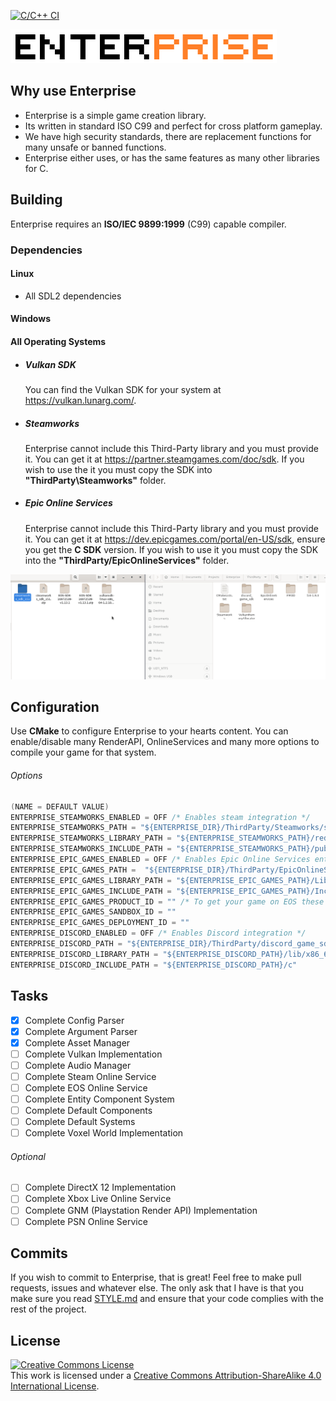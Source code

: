 [![C/C++ CI](https://github.com/cullvox/Enterprise/actions/workflows/c-cpp.yml/badge.svg)](https://github.com/cullvox/Enterprise/actions/workflows/c-cpp.yml)

![Enterprise Logo](Images/Logo.png)

## Why use Enterprise
* Enterprise is a simple game creation library. 
* Its written in standard ISO C99 and perfect for cross platform gameplay.
* We have high security standards, there are replacement functions for many unsafe or banned functions.
* Enterprise either uses, or has the same features as many other libraries for C.

## Building
Enterprise requires an **ISO/IEC 9899:1999** (C99) capable compiler. 

### Dependencies
#### Linux
* All SDL2 dependencies

#### Windows

#### All Operating Systems
* ##### Vulkan SDK
    You can find the Vulkan SDK for your system at https://vulkan.lunarg.com/.

* ##### Steamworks
    Enterprise cannot include this Third-Party library and you must provide it. You can get it at https://partner.steamgames.com/doc/sdk.
    If you wish to use the it you must copy the SDK into **"ThirdParty\Steamworks"** folder.
* ##### Epic Online Services
    Enterprise cannot include this Third-Party library and you must provide it. You can get it at https://dev.epicgames.com/portal/en-US/sdk, ensure you get the **C SDK** version.
    If you wish to use it you must copy the SDK into the **"ThirdParty/EpicOnlineServices"** folder.

![A GIF of how to install the SDKS](Images/HowToInstallSDKS.gif)

## Configuration
Use **CMake** to configure Enterprise to your hearts content. You can enable/disable many RenderAPI, OnlineServices and many more options to compile your game for that system.

###### Options
```c
(NAME = DEFAULT VALUE)
ENTERPRISE_STEAMWORKS_ENABLED = OFF /* Enables steam integration */
ENTERPRISE_STEAMWORKS_PATH = "${ENTERPRISE_DIR}/ThirdParty/Steamworks/sdk")
ENTERPRISE_STEAMWORKS_LIBRARY_PATH = "${ENTERPRISE_STEAMWORKS_PATH}/redistributable_bin")
ENTERPRISE_STEAMWORKS_INCLUDE_PATH = "${ENTERPRISE_STEAMWORKS_PATH}/public")
ENTERPRISE_EPIC_GAMES_ENABLED = OFF /* Enables Epic Online Services entegration */
ENTERPRISE_EPIC_GAMES_PATH =  "${ENTERPRISE_DIR}/ThirdParty/EpicOnlineServices/SDK"
ENTERPRISE_EPIC_GAMES_LIBRARY_PATH = "${ENTERPRISE_EPIC_GAMES_PATH}/Lib"
ENTERPRISE_EPIC_GAMES_INCLUDE_PATH = "${ENTERPRISE_EPIC_GAMES_PATH}/Include"
ENTERPRISE_EPIC_GAMES_PRODUCT_ID = "" /* To get your game on EOS these are required! */
ENTERPRISE_EPIC_GAMES_SANDBOX_ID = ""
ENTERPRISE_EPIC_GAMES_DEPLOYMENT_ID = ""
ENTERPRISE_DISCORD_ENABLED = OFF /* Enables Discord integration */
ENTERPRISE_DISCORD_PATH = "${ENTERPRISE_DIR}/ThirdParty/discord_game_sdk"
ENTERPRISE_DISCORD_LIBRARY_PATH = "${ENTERPRISE_DISCORD_PATH}/lib/x86_64"
ENTERPRISE_DISCORD_INCLUDE_PATH = "${ENTERPRISE_DISCORD_PATH}/c"
```

## Tasks
- [X] Complete Config Parser
- [X] Complete Argument Parser
- [X] Complete Asset Manager
- [ ] Complete Vulkan Implementation
- [ ] Complete Audio Manager
- [ ] Complete Steam Online Service
- [ ] Complete EOS Online Service
- [ ] Complete Entity Component System
- [ ] Complete Default Components
- [ ] Complete Default Systems
- [ ] Complete Voxel World Implementation

###### Optional
- [ ] Complete DirectX 12 Implementation
- [ ] Complete Xbox Live Online Service
- [ ] Complete GNM (Playstation Render API) Implementation
- [ ] Complete PSN Online Service

## Commits
If you wish to commit to Enterprise, that is great! Feel free to make pull requests, issues and whatever else. The only ask that I have is that you make sure you read [STYLE.md](STYLE.md) and ensure that your code complies with the rest of the project.

## License
<a rel="license" href="http://creativecommons.org/licenses/by-sa/4.0/"><img alt="Creative Commons License" style="border-width:0" src="https://i.creativecommons.org/l/by-sa/4.0/88x31.png" /></a><br />This work is licensed under a <a rel="license" href="http://creativecommons.org/licenses/by-sa/4.0/">Creative Commons Attribution-ShareAlike 4.0 International License</a>.
